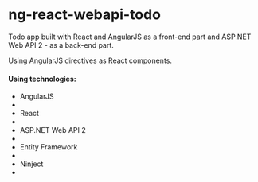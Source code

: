 # ng-react-webapi-todo
<p>Todo app built with React and AngularJS as a front-end part and ASP.NET Web API 2 - as a back-end part.</p>
<p>Using AngularJS directives as React components.</p>
<h4>Using technologies:</h4>
<ul>
<li>AngularJS<li>
<li>React<li>
<li>ASP.NET Web API 2<li>
<li>Entity Framework<li>
<li>Ninject<li>
</ul>
